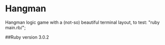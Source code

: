 # Hangman

Hangman logic game with a (not-so) beautiful terminal layout, to test: "ruby main.rb/";

##Ruby version 3.0.2 

